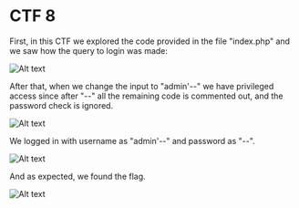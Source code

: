 # CTF 8

First,  in this CTF we explored the code provided in the file "index.php" and we saw how the query to login was made:

![Alt text](/images/ctf8-1.png)

After that, when we change the input to "admin'--" we have privileged access since after "--" all the remaining code is commented out, and the password check is ignored. 

![Alt text](/images/ctf8-1.1.png)

We logged in with username as "admin'--" and password as "--". 

![Alt text](/images/ctf8-2.png)

And as expected, we found the flag. 

![Alt text](/images/ctf8-3.png)


